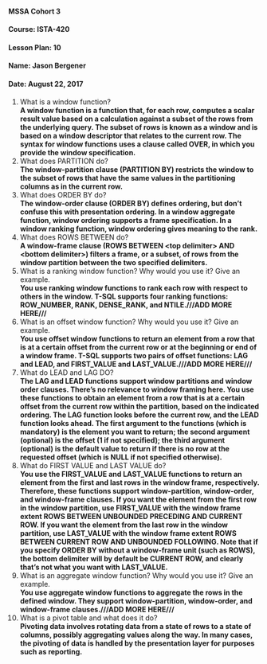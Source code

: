 #### MSSA Cohort 3
#### Course: ISTA-420
#### Lesson Plan: 10
#### Name: Jason Bergener
#### Date: August 22, 2017

1. What is a window function?  
**A window function is a function that, for each row, computes a scalar result value based on a calculation against a subset of the rows from the underlying query. The subset of rows is known as a window and is based on a window descriptor that relates to the current row. The syntax for window functions uses a clause called OVER, in which you provide the window specification.**
1. What does PARTITION do?  
**The window-partition clause (PARTITION BY) restricts the window to the subset of rows that have the same values in the partitioning columns as in the current row.**
1. What does ORDER BY do?  
**The window-order clause (ORDER BY) defines ordering, but don’t confuse this with presentation ordering. In a window aggregate function, window ordering supports a frame specification. In a window ranking function, window ordering gives meaning to the rank.**
1. What does ROWS BETWEEN do?  
**A window-frame clause (ROWS BETWEEN \<top delimiter> AND \<bottom delimiter>) filters a frame, or a subset, of rows from the window partition between the two specified delimiters.**
1. What is a ranking window function? Why would you use it? Give an example.  
**You use ranking window functions to rank each row with respect to others in the window. T-SQL supports four ranking functions: ROW_NUMBER, RANK, DENSE_RANK, and NTILE.///ADD MORE HERE///**
1. What is an offset window function? Why would you use it? Give an example.  
**You use offset window functions to return an element from a row that is at a certain offset from the current row or at the beginning or end of a window frame. T-SQL supports two pairs of offset functions: LAG and LEAD, and FIRST_VALUE and LAST_VALUE.///ADD MORE HERE///**
1. What do LEAD and LAG DO?  
**The LAG and LEAD functions support window partitions and window order clauses. There’s no relevance to window framing here. You use these functions to obtain an element from a row that is at a certain offset from the current row within the partition, based on the indicated ordering. The LAG function looks before the current row, and the LEAD function looks ahead. The first argument to the functions (which is mandatory) is the element you want to return; the second argument (optional) is the offset (1 if not specified); the third argument (optional) is the default value to return if there is no row at the requested offset (which is NULL if not specified otherwise).**
1. What do FIRST VALUE and LAST VALUE do?  
**You use the FIRST_VALUE and LAST_VALUE functions to return an element from the first and last rows in the window frame, respectively. Therefore, these functions support window-partition, window-order, and window-frame clauses. If you want the element from the first row in the window partition, use FIRST_VALUE with the window frame extent ROWS BETWEEN UNBOUNDED PRECEDING AND CURRENT ROW. If you want the element from the last row in the window partition, use LAST_VALUE with the window frame extent ROWS BETWEEN CURRENT ROW AND UNBOUNDED FOLLOWING. Note that if you specify ORDER BY without a window-frame unit (such as ROWS), the bottom delimiter will by default be CURRENT ROW, and clearly that’s not what you want with LAST_VALUE.**
1. What is an aggregate window function? Why would you use it? Give an example.  
**You use aggregate window functions to aggregate the rows in the defined window. They support window-partition, window-order, and window-frame clauses.///ADD MORE HERE///**
1. What is a pivot table and what does it do?  
**Pivoting data involves rotating data from a state of rows to a state of columns, possibly aggregating values along the way. In many cases, the pivoting of data is handled by the presentation layer for purposes such as reporting.**